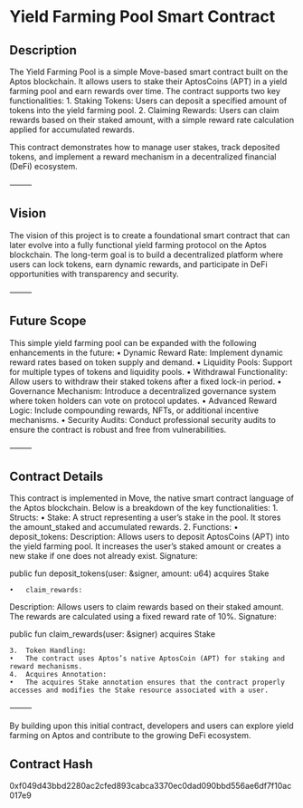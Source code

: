 # Yield Farming Pool Smart Contract

## Description

The Yield Farming Pool is a simple Move-based smart contract built on the Aptos blockchain. It allows users to stake their AptosCoins (APT) in a yield farming pool and earn rewards over time. The contract supports two key functionalities:
	1.	Staking Tokens: Users can deposit a specified amount of tokens into the yield farming pool.
	2.	Claiming Rewards: Users can claim rewards based on their staked amount, with a simple reward rate calculation applied for accumulated rewards.

This contract demonstrates how to manage user stakes, track deposited tokens, and implement a reward mechanism in a decentralized financial (DeFi) ecosystem.

⸻

## Vision

The vision of this project is to create a foundational smart contract that can later evolve into a fully functional yield farming protocol on the Aptos blockchain. The long-term goal is to build a decentralized platform where users can lock tokens, earn dynamic rewards, and participate in DeFi opportunities with transparency and security.

⸻

## Future Scope

This simple yield farming pool can be expanded with the following enhancements in the future:
	•	Dynamic Reward Rate: Implement dynamic reward rates based on token supply and demand.
	•	Liquidity Pools: Support for multiple types of tokens and liquidity pools.
	•	Withdrawal Functionality: Allow users to withdraw their staked tokens after a fixed lock-in period.
	•	Governance Mechanism: Introduce a decentralized governance system where token holders can vote on protocol updates.
	•	Advanced Reward Logic: Include compounding rewards, NFTs, or additional incentive mechanisms.
	•	Security Audits: Conduct professional security audits to ensure the contract is robust and free from vulnerabilities.

⸻

## Contract Details

This contract is implemented in Move, the native smart contract language of the Aptos blockchain. Below is a breakdown of the key functionalities:
	1.	Structs:
	•	Stake: A struct representing a user’s stake in the pool. It stores the amount_staked and accumulated rewards.
	2.	Functions:
	•	deposit_tokens:
Description: Allows users to deposit AptosCoins (APT) into the yield farming pool. It increases the user’s staked amount or creates a new stake if one does not already exist.
Signature:

public fun deposit_tokens(user: &signer, amount: u64) acquires Stake  


	•	claim_rewards:
Description: Allows users to claim rewards based on their staked amount. The rewards are calculated using a fixed reward rate of 10%.
Signature:

public fun claim_rewards(user: &signer) acquires Stake  


	3.	Token Handling:
	•	The contract uses Aptos’s native AptosCoin (APT) for staking and reward mechanisms.
	4.	Acquires Annotation:
	•	The acquires Stake annotation ensures that the contract properly accesses and modifies the Stake resource associated with a user.

⸻

By building upon this initial contract, developers and users can explore yield farming on Aptos and contribute to the growing DeFi ecosystem.

## Contract Hash
0xf049d43bbd2280ac2cfed893cabca3370ec0dad090bbd556ae6df7f10ac017e9
